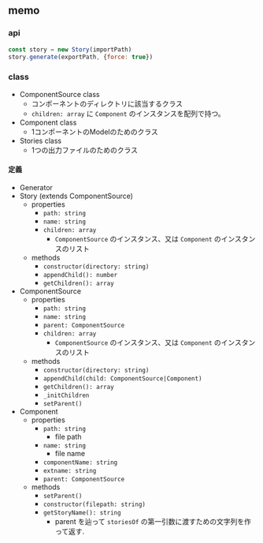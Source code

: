 memo
---

### api

```js
const story = new Story(importPath)
story.generate(exportPath, {force: true})
```


### class

- ComponentSource class
  - コンポーネントのディレクトリに該当するクラス
  - `children: array` に `Component` のインスタンスを配列で持つ。
- Component class
  - 1コンポーネントのModelのためのクラス
- Stories class
  - 1つの出力ファイルのためのクラス
<!-- - Generator
  - 取込+出力するためのクラス -->

#### 定義

- Generator
  <!-- - properties
    - `stories: array`
  - methods
    - `constructor(rootDirPath: string)`
    - `appendStory`
    - `put(): void`
      - 各出力先にファイルを出力する -->
- Story (extends ComponentSource)
  - properties
    - `path: string`
    - `name: string`
    - `children: array`
      - `ComponentSource` のインスタンス、又は `Component` のインスタンスのリスト
  - methods
    - `constructor(directory: string)`
    - `appendChild(): number`
    - `getChildren(): array`
- ComponentSource
  - properties
    - `path: string`
    - `name: string`
    - `parent: ComponentSource`
    - `children: array`
      - `ComponentSource` のインスタンス、又は `Component` のインスタンスのリスト
  - methods
    - `constructor(directory: string)`
    - `appendChild(child: ComponentSource|Component)`
    - `getChildren(): array`
    - `_initChildren`
    - `setParent()`
- Component
  - properties
    - `path: string`
      - file path
    - `name: string`
      - file name
    - `componentName: string`
    - `extname: string`
    - `parent: ComponentSource`
  - methods
    - `setParent()`
    - `constructor(filepath: string)`
    - `getStoryName(): string`
      - parent を辿って `storiesOf` の第一引数に渡すための文字列を作って返す.
